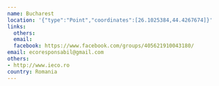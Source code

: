 ```yaml
---
name: Bucharest
location: '{"type":"Point","coordinates":[26.1025384,44.4267674]}'
links:
  others: 
  email: 
  facebook: https://www.facebook.com/groups/405621910043180/
email: ecoresponsabil@gmail.com
others:
- http://www.ieco.ro
country: Romania
---
```

